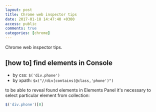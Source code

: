 ```yaml
---
layout: post
title: Chrome web inspector tips
date: 2017-01-18 14:47:40 +0300
access: public
comments: true
categories: [chrome]
---
```


Chrome web inspector tips.

<!-- more -->

## [how to] find elements in Console

- by css: `$('div.phone')`
- by xpath: `$x("//div[contains(@class,'phone')")`

to be able to reveal found elements in Elements Panel
it's necessary to select particular element from collection:

```javascript
$('div.phone')[0]
```
